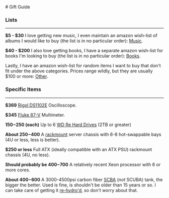 <div class="prefix_2 grid_5">
# Gift Guide 
</div>
<div class="clear"></div>
<div class="prefix_2 grid_8">

### Lists
<hr/>

__$5 - $30__ I love getting new music, I even maintain an amazon wish-list
of albums I would like to buy (the list is in no particular order): 
[Music][music].

__$40 - $200__ I also love getting books, I have a separate amazon wish-list
for books I'm looking to buy (the list is in no particular order): 
[Books][books].

Lastly, I have an amazon wish-list for random items I want to buy that don't fit under the above categories. Prices range wildly, but they are
usually $100 or more: [Other][other].

### Specific Items
<hr/>

 __$369__ [Rigol DS1102E](http://www.amazon.com/dp/B001VKCJ0M) Oscilloscope.

 __$345__ [Fluke 87-V](http://www.amazon.com/dp/B0002YFD1K) Multimeter.

 __$150-$250 (each)__ Up to 6 [WD Re Hard Drives](http://www.amazon.com/WD-Enterprise-Hard-Drive-WD4000FYYZ/dp/B0090UEQ8I) (2TB or greater)

__About $250-$400__ A [rackmount](https://en.wikipedia.org/wiki/19-inch_rack) 
server chassis with 6-8 hot-swappable bays (4U or less, less is better).

__$250 or less__ Full ATX (ideally compatible with an ATX PSU) rackmount chassis (4U, no less).

__Should probably be $400-$700__ A relatively recent Xeon processor with
 6 or more cores.

__About $400-$600__ A 3000-4500psi carbon fiber [SCBA][scba] (*not* SCUBA) 
tank, the bigger the better. Used is fine, is shouldn't be older than 15 
years or so. I can take care of getting it [re-hydro'd][hydro], so don't 
worry about that.

  [music]: http://www.amazon.com/gp/registry/wishlist/2X3C22QP5CINI/
  [books]: http://www.amazon.com/gp/registry/wishlist/2M87971CSKYDT/
  [other]: http://www.amazon.com/gp/registry/wishlist/304MFL62Z0V0I

  [scba]: https://en.wikipedia.org/wiki/Self-contained_breathing_apparatus
  [hydro]: https://en.wikipedia.org/wiki/Hydrostatic_test
